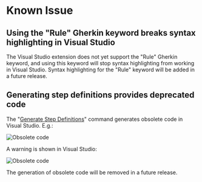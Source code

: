 # Known Issue

## Using the "Rule" Gherkin keyword breaks syntax highlighting in Visual Studio

The Visual Studio extension does not yet support the "Rule" Gherkin keyword, and using this keyword will stop syntax highlighting from working in Visual Studio. Syntax highlighting for the "Rule" keyword will be added in a future release.

## Generating step definitions provides deprecated code

The "[Generate Step Definitions](../Tools/Generating-Skeleton-Code)" command generates obsolete code in Visual Studio. E.g.:

![Obsolete code](/_static/images/ObsoleteGeneratedCode.png)

A warning is shown in Visual Studio:

![Obsolete code](/_static/images/Warning.png)

The generation of obsolete code will be removed in a future release.
